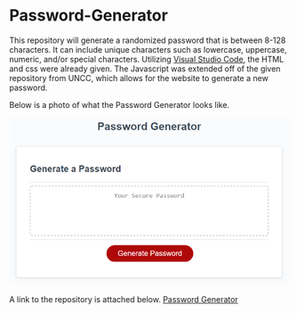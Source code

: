# Password-Generator

This repository will generate a randomized password that is between 8-128 characters. It can include unique characters such as lowercase, uppercase, numeric, and/or special characters. Utilizing [Visual Studio Code](https://code.visualstudio.com), the HTML and css were already given. The Javascript was extended off of the given repository from UNCC, which allows for the website to generate a new password. 

Below is a photo of what the Password Generator looks like. 

![Password Generator](https://raw.githubusercontent.com/bennyle890/Password-Generator/main/Develop/assets/images/password-generator-img.png)

A link to the repository is attached below. [Password Generator](https://bennyle890.github.io/Password-Generator/)
